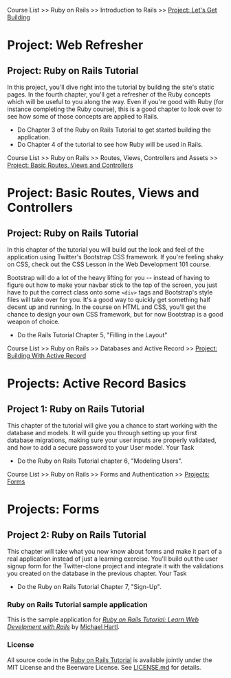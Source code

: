 Course List >> Ruby on Rails >> Introduction to Rails >> [Project: Let's Get Building](http://www.theodinproject.com/courses/ruby-on-rails/lessons/let-s-get-building)

# Project: Web Refresher

## Project: Ruby on Rails Tutorial

In this project, you'll dive right into the tutorial by building the site's static pages. In the fourth chapter, you'll get a refresher of the Ruby concepts which will be useful to you along the way. Even if you're good with Ruby (for instance completing the Ruby course), this is a good chapter to look over to see how some of those concepts are applied to Rails.

* Do Chapter 3 of the Ruby on Rails Tutorial to get started building the application.
* Do Chapter 4 of the tutorial to see how Ruby will be used in Rails.


 
Course List >> Ruby on Rails >> Routes, Views, Controllers and Assets >> [Project: Basic Routes, Views and Controllers](http://www.theodinproject.com/courses/ruby-on-rails/lessons/basic-routes-views-and-controllers)

# Project: Basic Routes, Views and Controllers

## Project: Ruby on Rails Tutorial

In this chapter of the tutorial you will build out the look and feel of the application using Twitter's Bootstrap CSS framework. If you're feeling shaky on CSS, check out the CSS Lesson in the Web Development 101 course.

Bootstrap will do a lot of the heavy lifting for you -- instead of having to figure out how to make your navbar stick to the top of the screen, you just have to put the correct class onto some `<div>` tags and Bootstrap's style files will take over for you. It's a good way to quickly get something half decent up and running. In the course on HTML and CSS, you'll get the chance to design your own CSS framework, but for now Bootstrap is a good weapon of choice.

* Do the Rails Tutorial Chapter 5, "Filling in the Layout"

Course List >> Ruby on Rails >> Databases and Active Record >> [Project: Building With Active Record](http://www.theodinproject.com/courses/ruby-on-rails/lessons/building-with-active-record)

# Projects: Active Record Basics

## Project 1: Ruby on Rails Tutorial

This chapter of the tutorial will give you a chance to start working with the database and models. It will guide you through setting up your first database migrations, making sure your user inputs are properly validated, and how to add a secure password to your User model.
Your Task

* Do the Ruby on Rails Tutorial chapter 6, "Modeling Users".


Course List >> Ruby on Rails >> Forms and Authentication >> [Projects: Forms](http://www.theodinproject.com/courses/ruby-on-rails/lessons/forms)

# Projects: Forms  

## Project 2: Ruby on Rails Tutorial

This chapter will take what you now know about forms and make it part of a real application instead of just a learning exercise. You'll build out the user signup form for the Twitter-clone project and integrate it with the validations you created on the database in the previous chapter.
Your Task

* Do the Ruby on Rails Tutorial Chapter 7, "Sign-Up".


### Ruby on Rails Tutorial sample application

This is the sample application for [*Ruby on Rails Tutorial: Learn Web Develpment with Rails*](http://www.railstutorial.org/) by [Michael Hartl](http://www.michaelhartl.com).

### License

All source code in the [Ruby on Rails Tutorial](http://railstutorial.org/) is available jointly under the MIT License and the Beerware License. See [LICENSE.md](LICENSE.md) for details.
